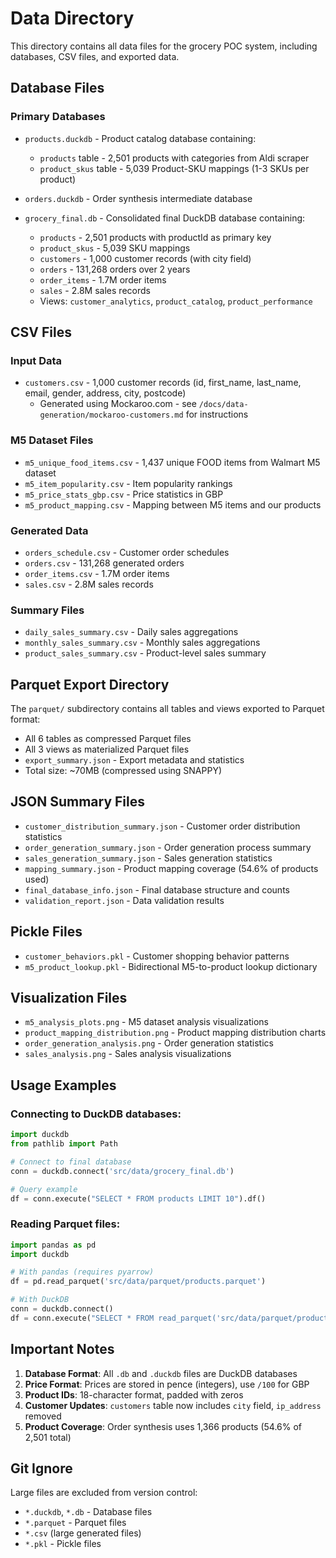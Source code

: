 # Data Directory

This directory contains all data files for the grocery POC system, including databases, CSV files, and exported data.

## Database Files

### Primary Databases
- `products.duckdb` - Product catalog database containing:
  - `products` table - 2,501 products with categories from Aldi scraper
  - `product_skus` table - 5,039 Product-SKU mappings (1-3 SKUs per product)

- `orders.duckdb` - Order synthesis intermediate database

- `grocery_final.db` - Consolidated final DuckDB database containing:
  - `products` - 2,501 products with productId as primary key
  - `product_skus` - 5,039 SKU mappings
  - `customers` - 1,000 customer records (with city field)
  - `orders` - 131,268 orders over 2 years
  - `order_items` - 1.7M order items
  - `sales` - 2.8M sales records
  - Views: `customer_analytics`, `product_catalog`, `product_performance`

## CSV Files

### Input Data
- `customers.csv` - 1,000 customer records (id, first_name, last_name, email, gender, address, city, postcode)
  - Generated using Mockaroo.com - see `/docs/data-generation/mockaroo-customers.md` for instructions

### M5 Dataset Files
- `m5_unique_food_items.csv` - 1,437 unique FOOD items from Walmart M5 dataset
- `m5_item_popularity.csv` - Item popularity rankings
- `m5_price_stats_gbp.csv` - Price statistics in GBP
- `m5_product_mapping.csv` - Mapping between M5 items and our products

### Generated Data
- `orders_schedule.csv` - Customer order schedules
- `orders.csv` - 131,268 generated orders
- `order_items.csv` - 1.7M order items
- `sales.csv` - 2.8M sales records

### Summary Files
- `daily_sales_summary.csv` - Daily sales aggregations
- `monthly_sales_summary.csv` - Monthly sales aggregations
- `product_sales_summary.csv` - Product-level sales summary

## Parquet Export Directory

The `parquet/` subdirectory contains all tables and views exported to Parquet format:
- All 6 tables as compressed Parquet files
- All 3 views as materialized Parquet files
- `export_summary.json` - Export metadata and statistics
- Total size: ~70MB (compressed using SNAPPY)

## JSON Summary Files

- `customer_distribution_summary.json` - Customer order distribution statistics
- `order_generation_summary.json` - Order generation process summary
- `sales_generation_summary.json` - Sales generation statistics
- `mapping_summary.json` - Product mapping coverage (54.6% of products used)
- `final_database_info.json` - Final database structure and counts
- `validation_report.json` - Data validation results

## Pickle Files

- `customer_behaviors.pkl` - Customer shopping behavior patterns
- `m5_product_lookup.pkl` - Bidirectional M5-to-product lookup dictionary

## Visualization Files

- `m5_analysis_plots.png` - M5 dataset analysis visualizations
- `product_mapping_distribution.png` - Product mapping distribution charts
- `order_generation_analysis.png` - Order generation statistics
- `sales_analysis.png` - Sales analysis visualizations

## Usage Examples

### Connecting to DuckDB databases:
```python
import duckdb
from pathlib import Path

# Connect to final database
conn = duckdb.connect('src/data/grocery_final.db')

# Query example
df = conn.execute("SELECT * FROM products LIMIT 10").df()
```

### Reading Parquet files:
```python
import pandas as pd
import duckdb

# With pandas (requires pyarrow)
df = pd.read_parquet('src/data/parquet/products.parquet')

# With DuckDB
conn = duckdb.connect()
df = conn.execute("SELECT * FROM read_parquet('src/data/parquet/products.parquet')").df()
```

## Important Notes

1. **Database Format**: All `.db` and `.duckdb` files are DuckDB databases
2. **Price Format**: Prices are stored in pence (integers), use `/100` for GBP
3. **Product IDs**: 18-character format, padded with zeros
4. **Customer Updates**: `customers` table now includes `city` field, `ip_address` removed
5. **Product Coverage**: Order synthesis uses 1,366 products (54.6% of 2,501 total)

## Git Ignore

Large files are excluded from version control:
- `*.duckdb`, `*.db` - Database files
- `*.parquet` - Parquet files
- `*.csv` (large generated files)
- `*.pkl` - Pickle files